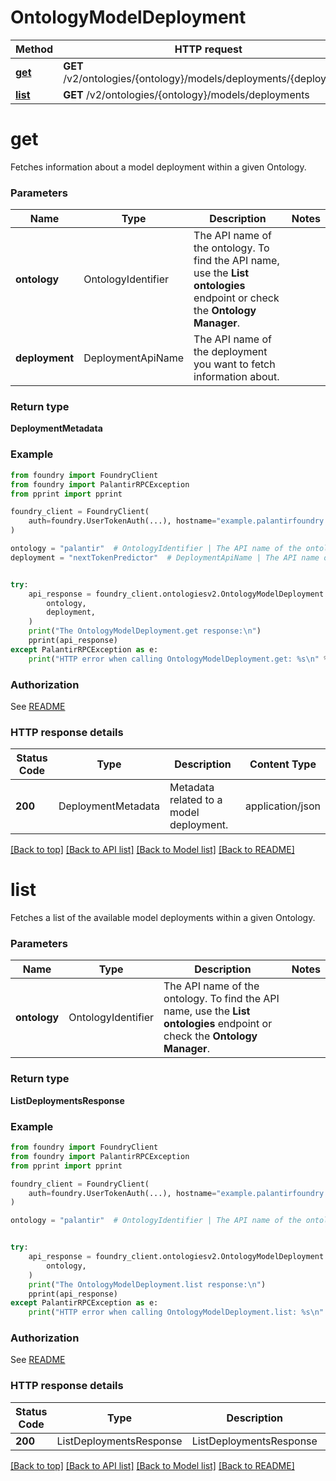 # OntologyModelDeployment

Method | HTTP request |
------------- | ------------- |
[**get**](#get) | **GET** /v2/ontologies/{ontology}/models/deployments/{deployment} |
[**list**](#list) | **GET** /v2/ontologies/{ontology}/models/deployments |

# **get**
Fetches information about a model deployment within a given Ontology.


### Parameters

Name | Type | Description  | Notes |
------------- | ------------- | ------------- | ------------- |
**ontology** | OntologyIdentifier | The API name of the ontology. To find the API name, use the **List ontologies** endpoint or check the **Ontology Manager**.  |  |
**deployment** | DeploymentApiName | The API name of the deployment you want to fetch information about.  |  |

### Return type
**DeploymentMetadata**

### Example

```python
from foundry import FoundryClient
from foundry import PalantirRPCException
from pprint import pprint

foundry_client = FoundryClient(
    auth=foundry.UserTokenAuth(...), hostname="example.palantirfoundry.com"
)

ontology = "palantir"  # OntologyIdentifier | The API name of the ontology. To find the API name, use the **List ontologies** endpoint or check the **Ontology Manager**.
deployment = "nextTokenPredictor"  # DeploymentApiName | The API name of the deployment you want to fetch information about.


try:
    api_response = foundry_client.ontologiesv2.OntologyModelDeployment.get(
        ontology,
        deployment,
    )
    print("The OntologyModelDeployment.get response:\n")
    pprint(api_response)
except PalantirRPCException as e:
    print("HTTP error when calling OntologyModelDeployment.get: %s\n" % e)

```



### Authorization

See [README](../README.md#authorization)

### HTTP response details
| Status Code | Type        | Description | Content Type |
|-------------|-------------|-------------|------------------|
**200** | DeploymentMetadata  | Metadata related to a model deployment.  | application/json |

[[Back to top]](#) [[Back to API list]](../../../README.md#documentation-for-api-endpoints) [[Back to Model list]](../../../README.md#documentation-for-models) [[Back to README]](../../../README.md)

# **list**
Fetches a list of the available model deployments within a given Ontology.


### Parameters

Name | Type | Description  | Notes |
------------- | ------------- | ------------- | ------------- |
**ontology** | OntologyIdentifier | The API name of the ontology. To find the API name, use the **List ontologies** endpoint or check the **Ontology Manager**.  |  |

### Return type
**ListDeploymentsResponse**

### Example

```python
from foundry import FoundryClient
from foundry import PalantirRPCException
from pprint import pprint

foundry_client = FoundryClient(
    auth=foundry.UserTokenAuth(...), hostname="example.palantirfoundry.com"
)

ontology = "palantir"  # OntologyIdentifier | The API name of the ontology. To find the API name, use the **List ontologies** endpoint or check the **Ontology Manager**.


try:
    api_response = foundry_client.ontologiesv2.OntologyModelDeployment.list(
        ontology,
    )
    print("The OntologyModelDeployment.list response:\n")
    pprint(api_response)
except PalantirRPCException as e:
    print("HTTP error when calling OntologyModelDeployment.list: %s\n" % e)

```



### Authorization

See [README](../README.md#authorization)

### HTTP response details
| Status Code | Type        | Description | Content Type |
|-------------|-------------|-------------|------------------|
**200** | ListDeploymentsResponse  | ListDeploymentsResponse | application/json |

[[Back to top]](#) [[Back to API list]](../../../README.md#documentation-for-api-endpoints) [[Back to Model list]](../../../README.md#documentation-for-models) [[Back to README]](../../../README.md)

